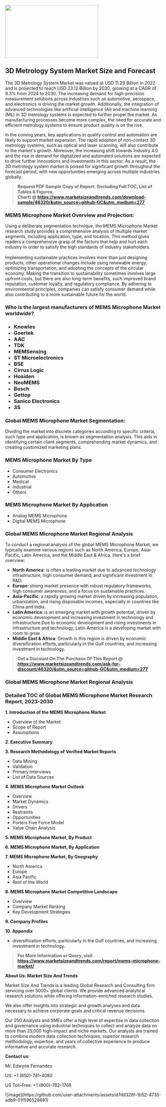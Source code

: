 <p><img class="alignnone size-medium wp-image-20088" src="https://ffe5etoiles.com/wp-content/uploads/2024/12/MST1-300x171.png" alt="" width="300" height="171" /></p><h2>3D Metrology System Market Size and Forecast</h2><p>The 3D Metrology System Market was valued at USD 11.29 Billion in 2022 and is projected to reach USD 23.12 Billion by 2030, growing at a CAGR of 9.3% from 2024 to 2030. The increasing demand for high-precision measurement solutions across industries such as automotive, aerospace, and electronics is driving the market growth. Additionally, the integration of advanced technologies like artificial intelligence (AI) and machine learning (ML) in 3D metrology systems is expected to further propel the market. As manufacturing processes become more complex, the need for accurate and efficient metrology systems to ensure product quality is on the rise.</p><p>In the coming years, key applications in quality control and automation are likely to support market expansion. The rapid adoption of non-contact 3D metrology systems, such as optical and laser scanning, will also contribute to the market's growth. Moreover, the increasing shift towards Industry 4.0 and the rise in demand for digitalized and automated solutions are expected to drive further innovations and investments in this sector. As a result, the 3D metrology system market is poised for significant growth throughout the forecast period, with new opportunities emerging across multiple industries globally.</p></p><blockquote id="" class=""><strong>Request PDF Sample Copy of Report: (Including Full TOC, List of Tables &amp; Figures, Chart)&nbsp;@&nbsp;<strong><a href="https://www.marketsizeandtrends.com/download-sample/46320/&utm_source=github-GC&utm_medium=277" target="_blank">https://www.marketsizeandtrends.com/download-sample/46320/&utm_source=github-GC&utm_medium=277</a></strong></strong></blockquote><h3 id="" class="">MEMS Microphone Market&nbsp;Overview and Projection:</h3><p id="" class="">Using a deliberate segmentation technique, the MEMS Microphone Market research study provides a comprehensive analysis of multiple market segments, including application, type, and location. This method gives readers a comprehensive grasp of the factors that help and hurt each industry in order to satisfy the high standards of industry stakeholders. <br /> <br />Implementing sustainable practices involves more than just designing products; other operational changes include using renewable energy, optimizing transportation, and adopting the concepts of the circular economy. Making the transition to sustainability sometimes involves large upfront costs, but there are also long-term benefits, such improved brand reputation, customer loyalty, and regulatory compliance. By adhering to environmental principles, companies can satisfy consumer demand while also contributing to a more sustainable future for the world.</p><h3 id="" class="">Who is the largest manufacturers of&nbsp;MEMS Microphone Market worldwide?</h3><h3 class=""><p><ul><li>Knowles </li><li> Goertek </li><li> AAC </li><li> TDK </li><li> MEMSensing </li><li> ST Microelectronics </li><li> BSE </li><li> Cirrus Logic </li><li> Hosiden </li><li> NeoMEMS </li><li> Bosch </li><li> Gettop </li><li> Sanico Electronics </li><li> 3S</li></ul></p></h3><h3 id="" class="">Global&nbsp;MEMS Microphone Market Segmentation:</h3><p id="" class="">Dividing the market into discrete categories according to specific criteria, such type and application, is known as segmentation analysis. This aids in identifying certain client segments, comprehending market dynamics, and creating customized marketing plans.</p><h3 id="" class="">MEMS Microphone Market&nbsp;By Type</h3><p><p><ul><li>Consumer Electronics </li><li> Automotive </li><li> Medical </li><li> Industrial </li><li> Others</p></li></ul></p></p><h3 id="" class="">MEMS Microphone Market&nbsp;By Application</h3><p class=""><p><ul><li>Analog MEMS Microphone </li><li> Digital MEMS Microphone</li></ul></p></p><h3 id="" class="">Global MEMS Microphone Market Regional Analysis</h3><p id="" class="">To conduct a regional analysis of the global MEMS Microphone Market, we typically examine various regions such as North America, Europe, Asia-Pacific, Latin America, and the Middle East &amp; Africa. Here's a brief overview:</p><ul><li><strong>North America</strong>: is often a leading market due to advanced technology infrastructure, high consumer demand, and significant investment in R&amp;D.</li><li><strong>Europe</strong>: strong market presence with robust regulatory frameworks, high consumer awareness, and a focus on sustainable practices.</li><li><strong>Asia-Pacific</strong>: a rapidly growing market driven by increasing population, urbanization, and rising disposable incomes, especially in countries like China and India.</li><li><strong>Latin America</strong>: is an emerging market with growth potential, driven by economic development and increasing investment in technology and infrastructure.Due to economic development and rising investments in infrastructure and technology, Latin America is a developing market with room to grow.</li><li><strong>Middle East &amp; Africa</strong>: Growth in this region is driven by economic diversification efforts, particularly in the Gulf countries, and increasing investment in technology.</li></ul><blockquote id="" class=""><strong>Get a Discount On The Purchase Of This Report @ <strong><a href="https://www.marketsizeandtrends.com/ask-for-discount/46320/&utm_source=github-GC&utm_medium=277" target="_blank">https://www.marketsizeandtrends.com/ask-for-discount/46320/&utm_source=github-GC&utm_medium=277</a></strong></strong></blockquote><h3 id="" class="">Global MEMS Microphone Market Regional Analysis</h3><h3 id="" class="">Detailed TOC of Global MEMS Microphone Market Research Report, 2023-2030</h3><p id="" class=""><strong>1. Introduction of the MEMS Microphone Market</strong></p><ul><li>Overview of the Market</li><li>Scope of Report</li><li>Assumptions</li></ul><p id="" class=""><strong>2. Executive Summary</strong></p><p id="" class=""><strong>3. Research Methodology of Verified Market Reports</strong></p><ul><li>Data Mining</li><li>Validation</li><li>Primary Interviews</li><li>List of Data Sources</li></ul><p id="" class=""><strong>4. MEMS Microphone Market Outlook</strong></p><ul><li>Overview</li><li>Market Dynamics</li><li>Drivers</li><li>Restraints</li><li>Opportunities</li><li>Porters Five Force Model</li><li>Value Chain Analysis</li></ul><p id="" class=""><strong>5. MEMS Microphone Market, By Product</strong></p><p id="" class=""><strong>6. MEMS Microphone Market, By Application</strong></p><p id="" class=""><strong>7. MEMS Microphone Market, By Geography</strong></p><ul><li>North America</li><li>Europe</li><li>Asia Pacific</li><li>Rest of the World</li></ul><p id="" class=""><strong>8. MEMS Microphone Market Competitive Landscape</strong></p><ul><li>Overview</li><li>Company Market Ranking</li><li>Key Development Strategies</li></ul><p id="" class=""><strong>9. Company Profiles</strong></p><p id="" class=""><strong>10. Appendix</strong></p><ul><li>diversification efforts, particularly in the Gulf countries, and increasing investment in technology.</li></ul><blockquote id="" class=""><strong>For More Information or Query, visit <strong><strong><a href="https://www.marketsizeandtrends.com/report/mems-microphone-market/" target="_blank">https://www.marketsizeandtrends.com/report/mems-microphone-market/</a></strong></strong></strong></blockquote><p id="" class=""><strong>About Us: Market Size And Trends</strong></p><p id="" class="">Market Size And Trends is a leading Global Research and Consulting firm servicing over 5000+ global clients. We provide advanced analytical research solutions while offering information-enriched research studies.</p><p id="" class="">We also offer insights into strategic and growth analyses and data necessary to achieve corporate goals and critical revenue decisions.</p><p id="" class="">Our 250 Analysts and SMEs offer a high level of expertise in data collection and governance using industrial techniques to collect and analyze data on more than 25,000 high-impact and niche markets. Our analysts are trained to combine modern data collection techniques, superior research methodology, expertise, and years of collective experience to produce informative and accurate research.</p><p id="" class=""><strong>Contact us:</strong></p><p id="" class="">Mr. Edwyne Fernandes</p><p id="" class="">US: +1 (650)-781-4080</p><p id="" class="">US Toll-Free: +1 (800)-782-1768</p>
![image](https://github.com/user-attachments/assets/d7dd326f-1b52-4735-adb9-01f596528681)
